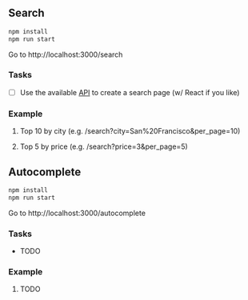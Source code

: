 ## Search

```bash
npm install
npm run start
```

Go to http://localhost:3000/search

### Tasks

- [ ] Use the available [API](https://opentable.herokuapp.com) to create a search page (w/ React if you like)

### Example

1. Top 10 by city (e.g. /search?city=San%20Francisco&per_page=10)

2. Top 5 by price (e.g. /search?price=3&per_page=5)

## Autocomplete

```bash
npm install
npm run start
```

Go to http://localhost:3000/autocomplete

### Tasks

- TODO

### Example

1. TODO

